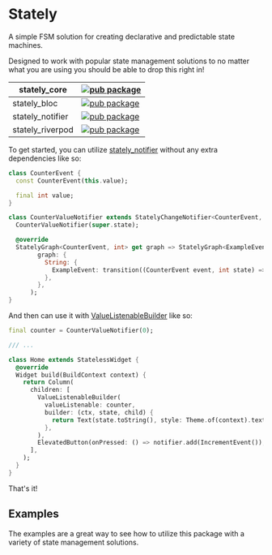 # Stately

A simple FSM solution for creating declarative and predictable state machines.

Designed to work with popular state management solutions to no matter what you are using you
should be able to drop this right in!

| stately_core     | [![pub package](https://img.shields.io/pub/v/stately_core.svg?label=stately_core&color=blue)](https://pub.dartlang.org/packages/stately_core)             |
| ---------------- | --------------------------------------------------------------------------------------------------------------------------------------------------------- |
| stately_bloc     | [![pub package](https://img.shields.io/pub/v/stately_bloc.svg?label=stately_bloc&color=blue)](https://pub.dartlang.org/packages/stately_bloc)             |
| stately_notifier | [![pub package](https://img.shields.io/pub/v/stately_notifier.svg?label=stately_notifier&color=blue)](https://pub.dartlang.org/packages/stately_notifier) |
| stately_riverpod | [![pub package](https://img.shields.io/pub/v/stately_riverpod.svg?label=stately_riverpod&color=blue)](https://pub.dartlang.org/packages/stately_riverpod) |

To get started, you can utilize [stately_notifier] without any extra dependencies like so:

```dart
class CounterEvent {
  const CounterEvent(this.value);

  final int value;
}

class CounterValueNotifier extends StatelyChangeNotifier<CounterEvent, int> {
  CounterValueNotifier(super.state);

  @override
  StatelyGraph<CounterEvent, int> get graph => StatelyGraph<ExampleEvent, String>(
        graph: {
          String: {
            ExampleEvent: transition((CounterEvent event, int state) => event.value),
          },
        },
      );
}
```

And then can use it with [ValueListenableBuilder](https://api.flutter.dev/flutter/widgets/ValueListenableBuilder-class.html) like so:

```dart
final counter = CounterValueNotifier(0);

/// ...

class Home extends StatelessWidget {
  @override
  Widget build(BuildContext context) {
    return Column(
      children: [
        ValueListenableBuilder(
          valueListenable: counter,
          builder: (ctx, state, child) {
            return Text(state.toString(), style: Theme.of(context).textTheme.headlineMedium);
          },
        ),
        ElevatedButton(onPressed: () => notifier.add(IncrementEvent()), child: Text('Increment')),
      ],
    );
  }
}
```

That's it!

## Examples

The examples are a great way to see how to utilize this package with a variety of state management solutions.

[stately_notifier]: https://pub.dev/packages/stately_notifier